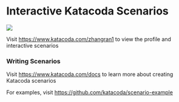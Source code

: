 # Interactive Katacoda Scenarios

[![](http://shields.katacoda.com/katacoda/zhangran1/count.svg)](https://www.katacoda.com/zhangran1 "Get your profile on Katacoda.com")

Visit https://www.katacoda.com/zhangran1 to view the profile and interactive scenarios

### Writing Scenarios
Visit https://www.katacoda.com/docs to learn more about creating Katacoda scenarios

For examples, visit https://github.com/katacoda/scenario-example
